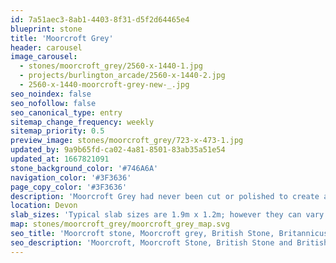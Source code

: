 ```yaml
---
id: 7a51aec3-8ab1-4403-8f31-d5f2d64465e4
blueprint: stone
title: 'Moorcroft Grey'
header: carousel
image_carousel:
  - stones/moorcroft_grey/2560-x-1440-1.jpg
  - projects/burlington_arcade/2560-x-1440-2.jpg
  - 2560-x-1440-moorcroft-grey-new-_.jpg
seo_noindex: false
seo_nofollow: false
seo_canonical_type: entry
sitemap_change_frequency: weekly
sitemap_priority: 0.5
preview_image: stones/moorcroft_grey/723-x-473-1.jpg
updated_by: 9a9b65fd-ca02-4a81-8501-83ab35a51e54
updated_at: 1667821091
stone_background_color: '#746A6A'
navigation_color: '#3F3636'
page_copy_color: '#3F3636'
description: 'Moorcroft Grey had never been cut or polished to create a marble until Britannicus did so. Quarried in Plymouth this gentle grey stone is naturally infused with gold, pink and white mineralization, and has been compared by one Italian marble expert as the British answer to a grey ‘Portoro’. There will be natural colour variations from block to block.'
location: Devon
slab_sizes: 'Typical slab sizes are 1.9m x 1.2m; however they can vary.'
map: stones/moorcroft_grey/moorcroft_grey_map.svg
seo_title: 'Moorcroft stone, Moorcroft grey, British Stone, Britannicus Stone'
seo_description: 'Moorcroft, Moorcroft Stone, British Stone and British marble, Britannicus Stone, The Shining Stones of Britain. British polished stone. Devonshire Stone.'
---
```

